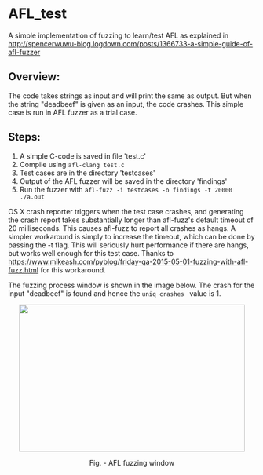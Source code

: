# AFL_test
A simple implementation of fuzzing to learn/test AFL as explained in http://spencerwuwu-blog.logdown.com/posts/1366733-a-simple-guide-of-afl-fuzzer

## Overview:
The code takes strings as input and will print the same as output. But when the string "deadbeef" is given as an input, the code crashes. 
This simple case is run in AFL fuzzer as a trial case.

## Steps:
1. A simple C-code is saved in file 'test.c'
2. Compile using ``` afl-clang test.c ```
3. Test cases are in the directory 'testcases'
4. Output of the AFL fuzzer will be saved in the directory 'findings'
5. Run the fuzzer with  ```afl-fuzz -i testcases -o findings -t 20000 ./a.out```

OS X crash reporter triggers when the test case crashes, and generating the crash report takes substantially longer than afl-fuzz's default timeout of 20 milliseconds. This causes afl-fuzz to report all crashes as hangs. A simpler workaround is simply to increase the timeout, which can be done by passing the -t flag. This will seriously hurt performance if there are hangs, but works well enough for this test case. Thanks to https://www.mikeash.com/pyblog/friday-qa-2015-05-01-fuzzing-with-afl-fuzz.html for this workaround. 

The fuzzing process window is shown in the image below. The crash for the input "deadbeef" is found and hence the ```uniq crashes ``` value is 1.

<p align="center">
  <img width="460" height="300" src="https://user-images.githubusercontent.com/33487736/45076960-2982ab80-b0ec-11e8-94e5-d938c7c3d79f.png">
</p>

<p align="center">
<span class="image-caption"> Fig. - AFL fuzzing window </span>
</p>
